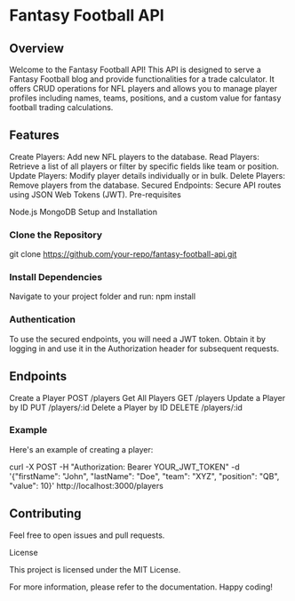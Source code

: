 # Fantasy Football API

## Overview

Welcome to the Fantasy Football API! This API is designed to serve a Fantasy Football blog and provide functionalities for a trade calculator. It offers CRUD operations for NFL players and allows you to manage player profiles including names, teams, positions, and a custom value for fantasy football trading calculations.

## Features

Create Players: Add new NFL players to the database.
Read Players: Retrieve a list of all players or filter by specific fields like team or position.
Update Players: Modify player details individually or in bulk.
Delete Players: Remove players from the database.
Secured Endpoints: Secure API routes using JSON Web Tokens (JWT).
Pre-requisites

Node.js
MongoDB
Setup and Installation

### Clone the Repository
git clone https://github.com/your-repo/fantasy-football-api.git

### Install Dependencies
Navigate to your project folder and run:
npm install

### Authentication
To use the secured endpoints, you will need a JWT token. Obtain it by logging in and use it in the Authorization header for subsequent requests.

## Endpoints
Create a Player
POST /players
Get All Players
GET /players
Update a Player by ID
PUT /players/:id
Delete a Player by ID
DELETE /players/:id

### Example
Here's an example of creating a player:

curl -X POST -H "Authorization: Bearer YOUR_JWT_TOKEN" -d '{"firstName": "John", "lastName": "Doe", "team": "XYZ", "position": "QB", "value": 10}' http://localhost:3000/players


## Contributing

Feel free to open issues and pull requests.

License

This project is licensed under the MIT License.

For more information, please refer to the documentation. Happy coding!